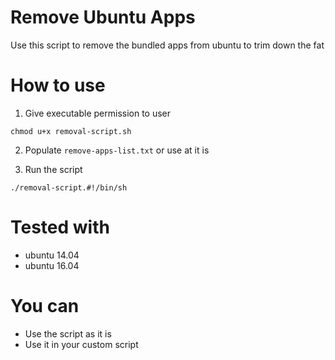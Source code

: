# Remove Ubuntu Apps
Use this script to remove the bundled apps from ubuntu to trim down the fat

# How to use
  1. Give executable permission to user
  ```
  chmod u+x removal-script.sh

  ```
  2. Populate `remove-apps-list.txt` or use at it is

  3. Run the script

  ```
  ./removal-script.#!/bin/sh

  ```

# Tested with
  - ubuntu 14.04
  - ubuntu 16.04

# You can
  - Use the script as it is  
  - Use it in your custom script
